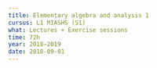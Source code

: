 ```yaml
---
title: Elementary algebra and analysis 1
cursus: L1 MIASHS (S1)
what: Lectures + Exercise sessions
time: 72h
year: 2018–2019
date: 2018-09-01
---
```

